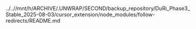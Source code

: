 ../..//mnt/h/ARCHIVE/.UNWRAP/SECOND/backup_repository/DuRi_Phase3_Stable_2025-08-03/cursor_extension/node_modules/follow-redirects/README.md